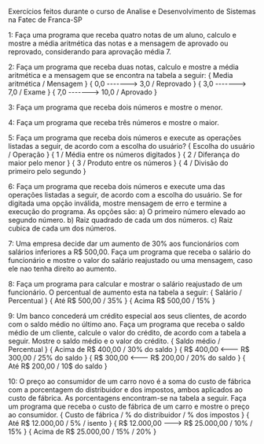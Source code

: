 Exercícios feitos durante o curso de Analise e Desenvolvimento de Sistemas na Fatec de Franca-SP

1: Faça uma programa que receba quatro notas de um aluno, calculo e mostre a média aritmética das notas e a mensagem de aprovado ou reprovado, considerando para aprovação média 7.

2: Faça um programa que receba duas notas, calculo e mostre a média aritmética e a mensagem que se encontra na tabela a seguir: 
{ Media aritmética / Mensagem } { 0,0 -------> 3,0 / Reprovado } { 3,0 -------> 7,0 / Exame } { 7,0 -------> 10,0 / Aprovado }

3: Faça um programa que receba dois números e mostre o menor.

4: Faça um programa que receba três números e mostre o maior.

5: Faça um programa que receba dois números e execute as operações listadas a seguir, de acordo com a escolha do usuário? 
{ Escolha do usuário / Operação } { 1 / Média entre os números digitados } { 2 / Diferança do maior pelo menor } { 3 / Produto entre os números } { 4 / Divisão do primeiro pelo segundo }

6: Faça um programa que receba dois números e execute uma das operações listadas a seguir, de acordo com a escolha do usuário. Se for digitada uma opção inválida, mostre mensagem de erro e termine a execução do programa. As opções são: 
a) O primeiro número elevado ao segundo número. b) Raiz quadrado de cada um dos números. c) Raiz cubica de cada um dos números.

7: Uma empresa decide dar um aumento de 30% aos funcionários com salários inferiores a R$ 500,00. Faça um programa que receba o salário do funcionário e mostre o valor do salário reajustado ou uma mensagem, caso ele nao tenha direito ao aumento.

8: Faça um programa para calcular e mostrar o salário reajustado de um funcionário. O percentual de aumento esta na tabela a seguir: 
{ Salário / Percentual } { Até R$ 500,00 / 35% } { Acima R$ 500,00 / 15% }

9: Um banco concederá um crédito especial aos seus clientes, de acordo com o saldo médio no último ano. Faça um programa que receba o saldo médio de um cliente, calcule o valor do crédito, de acordo com a tabela a seguir. Mostre o saldo médio e o valor do crédito. 
{ Saldo médio / Percentual } { Acima de R$ 400,00 / 30% do saldo } { R$ 400,00 <--- R$ 300,00 / 25% do saldo } { R$ 300,00 <--- R$ 200,00 / 20% do saldo } { Até R$ 200,00 / 10$ do saldo }

10: O preço ao consumidor de um carro novo é a soma do custo de fábrica com a porcentagem do distribuidor e dos impostos, ambos aplicados ao custo de fábrica. As porcentagens encontram-se na tabela a seguir. Faça um programa que receba o custo de fábrica de um carro e mostre o preço ao consumidor. 
{ Custo de fábrica / % do distribuidor / % dos impostos } { Até R$ 12.000,00 / 5% / isento } { R$ 12.000,00 ---> R$ 25.000,00 / 10% / 15% } { Acima de R$ 25.000,00 / 15% / 20% }
